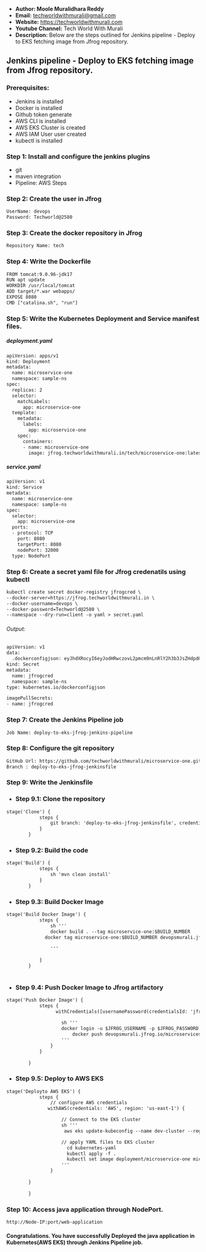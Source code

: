 + <b>Author: Moole Muralidhara Reddy</b></br>
+ <b>Email:</b> techworldwithmurali@gmail.com</br>
+ <b>Website:</b> https://techworldwithmurali.com </br>
+ <b>Youtube Channel:</b> Tech World With Murali</br>
+ <b>Description:</b> Below are the steps outlined for Jenkins pipeline - Deploy to EKS fetching image from Jfrog repository.</br>

## Jenkins pipeline - Deploy to EKS fetching image from Jfrog repository.

### Prerequisites:
+  Jenkins is installed
+  Docker is installed
+  Github token generate
+  AWS CLI is installed
+  AWS EKS Cluster is created
+  AWS IAM User user created
+  kubectl is installed

### Step 1: Install and configure the jenkins plugins
  + git
  + maven integration
  + Pipeline: AWS Steps
  
### Step 2: Create the user in Jfrog
```xml
UserName: devops
Password: Techworld@2580
```
### Step 3: Create the docker repository in Jfrog
```xml
Repository Name: tech
```
### Step 4: Write the Dockerfile
```xml
FROM tomcat:9.0.96-jdk17
RUN apt update
WORKDIR /usr/local/tomcat
ADD target/*.war webapps/
EXPOSE 8080
CMD ["catalina.sh", "run"]
```
### Step 5: Write the Kubernetes Deployment and Service manifest files.
##### deployment.yaml
```xml
apiVersion: apps/v1
kind: Deployment
metadata:
  name: microservice-one
  namespace: sample-ns
spec:
  replicas: 2
  selector:
    matchLabels:
      app: microservice-one
  template:
    metadata:
      labels:
        app: microservice-one
    spec:
      containers:
      - name: microservice-one
        image: jfrog.techworldwithmurali.in/tech/microservice-one:latest
```
##### service.yaml
```xml
apiVersion: v1
kind: Service
metadata:
  name: microservice-one
  namespace: sample-ns
spec:
  selector:
    app: microservice-one
  ports:
  - protocol: TCP
    port: 8080
    targetPort: 8080
    nodePort: 32000
  type: NodePort
```
### Step 6: Create a secret yaml file for Jfrog  credenatils using kubectl
```xml
kubectl create secret docker-registry jfrogcred \
--docker-server=https://jfrog.techworldwithmurali.in \
--docker-username=devops \
--docker-password=Techworld@2580 \
--namespace --dry-run=client -o yaml > secret.yaml
```
###### Output:
```xml
apiVersion: v1
data:
  .dockerconfigjson: eyJhdXRocyI6eyJodHRwczovL2pmcm9nLnRlY2h3b3JsZHdpdGhtdXJhbGkuaW4iOnsidXNlcm5hbWUiOiJkZXZvcHMiLCJwYXNzd29yZCI6IlRlY2h3b3JsZEAyNTgwIiwiYXV0aCI6IlpHVjJiM0J6T2xSbFkyaDNiM0pzWkVBeU5UZ3cifX19
kind: Secret
metadata:
  name: jfrogcred
  namespace: sample-ns
type: kubernetes.io/dockerconfigjson
```
```xml
imagePullSecrets:
- name: jfrogcred
```

### Step 7: Create the Jenkins Pipeline job
```xml
Job Name: deploy-to-eks-jfrog-jenkins-pipeline
```

### Step 8: Configure the git repository
```xml
GitHub Url: https://github.com/techworldwithmurali/microservice-one.git
Branch : deploy-to-eks-jfrog-jenkinsfile
```

### Step 9: Write the Jenkinsfile
  + ### Step 9.1: Clone the repository 
```xml
stage('Clone') {
            steps {
                git branch: 'deploy-to-eks-jfrog-jenkinsfile', credentialsId: 'Github_credentails', url: 'https://github.com/techworldwithmurali/microservice-one.git'
            }
        }
```
  + ### Step 9.2: Build the code
```xml
stage('Build') {
            steps {
                sh 'mvn clean install'
            }
        }
```
  + ### Step 9.3: Build Docker Image
```xml
stage('Build Docker Image') {
            steps {
                sh '''
                docker build . --tag microservice-one:$BUILD_NUMBER
              docker tag microservice-one:$BUILD_NUMBER devopsmurali.jfrog.io/microservices/microservice-one:$BUILD_NUMBER
                
                '''
                
            }
        }
   
```
+ ### Step 9.4: Push Docker Image to Jfrog artifactory
```xml
stage('Push Docker Image') {
            steps {
                  withCredentials([usernamePassword(credentialsId: 'jfrog_crdenatils', passwordVariable: 'JFROG_PASSWORD', usernameVariable: 'JFROG_USERNAME')]) {
       
                    sh '''
                    docker login -u $JFROG_USERNAME -p $JFROG_PASSWORD devopsmurali.jfrog.io
                        docker push devopsmurali.jfrog.io/microservices/microservice-one:$BUILD_NUMBER
                    '''
                }
            } 
            
        }
```
+ ### Step 9.5: Deploy to AWS EKS
```xml
stage('Deployto AWS EKS') {
            steps {
                // configure AWS credentials
               withAWS(credentials: 'AWS', region: 'us-east-1') {

                    // Connect to the EKS cluster
                    sh '''
                     aws eks update-kubeconfig --name dev-cluster --region us-east-1'

                    // apply YAML files to EKS cluster
                      cd kubernetes-yaml
                      kubectl apply -f .
                      kubectl set image deployment/microservice-one microservice-one=devopsmurali.jfrog.io/microservices/microservice-one:$BUILD_NUMBER
                    '''
                }
           
        }
            
        }
```

### Step 10: Access java application through NodePort.
```xml
http://Node-IP:port/web-application
```
#### Congratulations. You have successfully Deployed the java application in Kubernetes(AWS EKS) through Jenkins Pipeline job.
